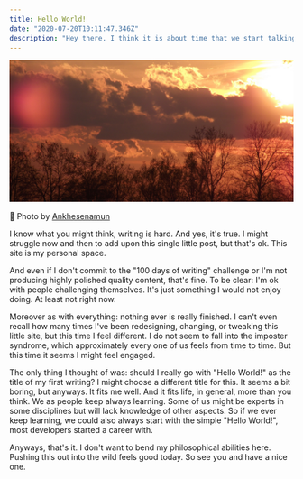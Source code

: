 ```yaml
---
title: Hello World!
date: "2020-07-20T10:11:47.346Z"
description: "Hey there. I think it is about time that we start talking to one another."
---
```


![Hello World!](./hello-world.jpg)

<div class="credit"><span aria-hidden="true">🙌 </span>Photo by <a class="link" target="_blank" rel="noopener noreferrer" href="https://unsplash.com/@ankhesenamunnn">Ankhesenamun</a></div>

I know what you might think, writing is hard. And yes, it's true. I might struggle now and then to add upon this single little post, but that's ok. This site is my personal space.

And even if I don't commit to the "100 days of writing" challenge or I'm not producing highly polished quality content, that's fine. To be clear: I'm ok with people challenging themselves. It's just something I would not enjoy doing. At least not right now.

Moreover as with everything: nothing ever is really finished. I can't even recall how many times I've been redesigning, changing, or tweaking this little site, but this time I feel different. I do not seem to fall into the imposter syndrome, which approximately every one of us feels from time to time. But this time it seems I might feel engaged.

The only thing I thought of was: should I really go with "Hello World!" as the title of my first writing? I might choose a different title for this. It seems a bit boring, but anyways. It fits me well. And it fits life, in general, more than you think. We as people keep always learning. Some of us might be experts in some disciplines but will lack knowledge of other aspects. So if we ever keep learning, we could also always start with the simple "Hello World!", most developers started a career with.

Anyways, that's it. I don't want to bend my philosophical abilities here. Pushing this out into the wild feels good today. So see you and have a nice one.
